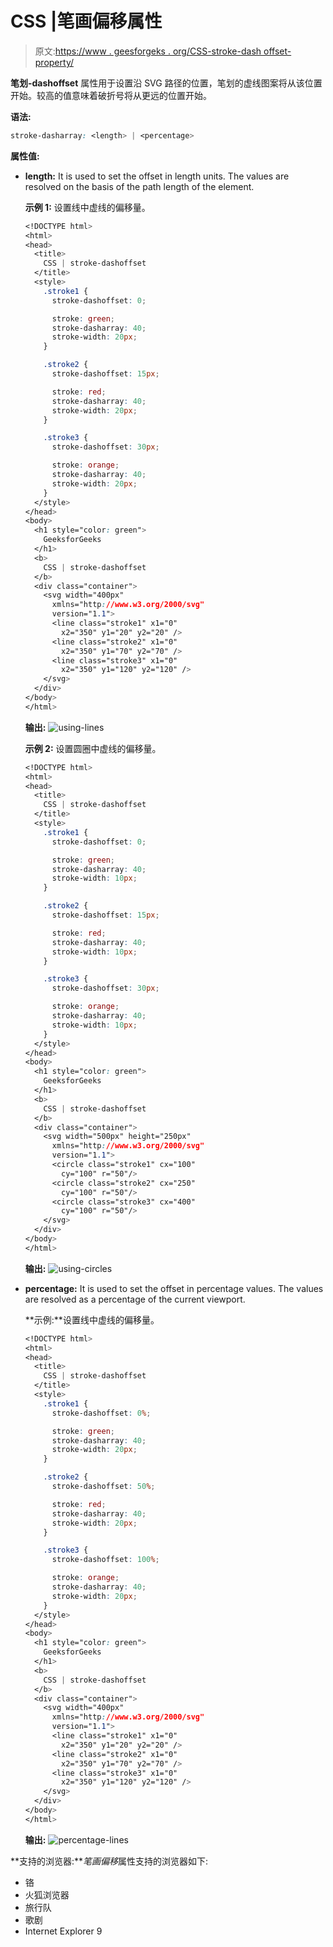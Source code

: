 # CSS |笔画偏移属性

> 原文:[https://www . geesforgeks . org/CSS-stroke-dash offset-property/](https://www.geeksforgeeks.org/css-stroke-dashoffset-property/)

**笔划-dashoffset** 属性用于设置沿 SVG 路径的位置，笔划的虚线图案将从该位置开始。较高的值意味着破折号将从更远的位置开始。

**语法:**

```css
stroke-dasharray: <length> | <percentage>
```

**属性值:**

*   **length:** It is used to set the offset in length units. The values are resolved on the basis of the path length of the element.

    **示例 1:** 设置线中虚线的偏移量。

    ```css
    <!DOCTYPE html>
    <html>
    <head>
      <title>
        CSS | stroke-dashoffset
      </title>
      <style>
        .stroke1 {
          stroke-dashoffset: 0;

          stroke: green;
          stroke-dasharray: 40;
          stroke-width: 20px;
        }

        .stroke2 {
          stroke-dashoffset: 15px;

          stroke: red;
          stroke-dasharray: 40;
          stroke-width: 20px;
        }

        .stroke3 {
          stroke-dashoffset: 30px;

          stroke: orange;
          stroke-dasharray: 40;
          stroke-width: 20px;
        }
      </style>
    </head>
    <body>
      <h1 style="color: green">
        GeeksforGeeks
      </h1>
      <b>
        CSS | stroke-dashoffset
      </b>
      <div class="container">
        <svg width="400px"
          xmlns="http://www.w3.org/2000/svg"
          version="1.1">
          <line class="stroke1" x1="0"
            x2="350" y1="20" y2="20" />
          <line class="stroke2" x1="0"
            x2="350" y1="70" y2="70" />
          <line class="stroke3" x1="0"
            x2="350" y1="120" y2="120" />
        </svg>
      </div>
    </body>
    </html>
    ```

    **输出:**
    ![using-lines](img/a827c9516e0a885c54e970ab24805cb0.png)

    **示例 2:** 设置圆圈中虚线的偏移量。

    ```css
    <!DOCTYPE html>
    <html>
    <head>
      <title>
        CSS | stroke-dashoffset
      </title>
      <style>
        .stroke1 {
          stroke-dashoffset: 0;

          stroke: green;
          stroke-dasharray: 40;
          stroke-width: 10px;
        }

        .stroke2 {
          stroke-dashoffset: 15px;

          stroke: red;
          stroke-dasharray: 40;
          stroke-width: 10px;
        }

        .stroke3 {
          stroke-dashoffset: 30px;

          stroke: orange;
          stroke-dasharray: 40;
          stroke-width: 10px;
        }
      </style>
    </head>
    <body>
      <h1 style="color: green">
        GeeksforGeeks
      </h1>
      <b>
        CSS | stroke-dashoffset
      </b>
      <div class="container">
        <svg width="500px" height="250px"
          xmlns="http://www.w3.org/2000/svg"
          version="1.1">
          <circle class="stroke1" cx="100"
            cy="100" r="50"/>
          <circle class="stroke2" cx="250"
            cy="100" r="50"/>
          <circle class="stroke3" cx="400"
            cy="100" r="50"/>
        </svg>
      </div>
    </body>
    </html>
    ```

    **输出:**
    ![using-circles](img/b984d937e6e69063a580b0ce36e9ef7f.png)

*   **percentage:** It is used to set the offset in percentage values. The values are resolved as a percentage of the current viewport.

    **示例:**设置线中虚线的偏移量。

    ```css
    <!DOCTYPE html>
    <html>
    <head>
      <title>
        CSS | stroke-dashoffset
      </title>
      <style>
        .stroke1 {
          stroke-dashoffset: 0%;

          stroke: green;
          stroke-dasharray: 40;
          stroke-width: 20px;
        }

        .stroke2 {
          stroke-dashoffset: 50%;

          stroke: red;
          stroke-dasharray: 40;
          stroke-width: 20px;
        }

        .stroke3 {
          stroke-dashoffset: 100%;

          stroke: orange;
          stroke-dasharray: 40;
          stroke-width: 20px;
        }
      </style>
    </head>
    <body>
      <h1 style="color: green">
        GeeksforGeeks
      </h1>
      <b>
        CSS | stroke-dashoffset
      </b>
      <div class="container">
        <svg width="400px"
          xmlns="http://www.w3.org/2000/svg"
          version="1.1">
          <line class="stroke1" x1="0"
            x2="350" y1="20" y2="20" />
          <line class="stroke2" x1="0"
            x2="350" y1="70" y2="70" />
          <line class="stroke3" x1="0"
            x2="350" y1="120" y2="120" />
        </svg>
      </div>
    </body>
    </html>
    ```

    **输出:**
    ![percentage-lines](img/6efc4c8e98aa7932b67f9d31694a8c2e.png)

**支持的浏览器:***笔画偏移*属性支持的浏览器如下:

*   铬
*   火狐浏览器
*   旅行队
*   歌剧
*   Internet Explorer 9